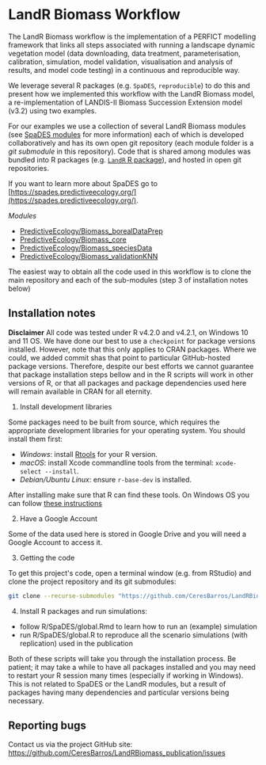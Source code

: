# LandR Biomass Workflow

The LandR Biomass workflow is the implementation of a PERFICT modelling framework that links all steps associated with running a landscape dynamic vegetation model (data downloading, data treatment, parameterisation, calibration, simulation, model validation, visualisation and analysis of results, and model code testing) in a continuous and reproducible way.

We leverage several R packages (e.g. `SpaDES`, `reproducible`) to do this and present how we implemented this workflow with the LandR Biomass model, a re-implementation of LANDIS-II Biomass Succession Extension model (v3.2) using two examples.

For our examples we use a collection of several LandR Biomass modules (see [SpaDES modules](https://spades-core.predictiveecology.org/articles/i-introduction.html) for more information) each of which is developed collaboratively and has its own open git repository (each module folder is a *git submodule* in this repository). Code that is shared among modules was bundled into R packages (e.g. [`LandR` R package](https://github.com/PredictiveEcology/LandR/)), and hosted in open git repositories. 

If you want to learn more about SpaDES go to [https://spades.predictiveecology.org/](https://spades.predictiveecology.org/).

*Modules*
* [PredictiveEcology/Biomass_borealDataPrep](https://github.com/PredictiveEcology/Biomass_borealDataPrep)
* [PredictiveEcology/Biomass_core](https://github.com/PredictiveEcology/Biomass_core)
* [PredictiveEcology/Biomass_speciesData](https://github.com/PredictiveEcology/Biomass_speciesData)
* [PredictiveEcology/Biomass_validationKNN](https://github.com/PredictiveEcology/Biomass_validationKNN)

The easiest way to obtain all the code used in this workflow is to clone the main repository and each of the sub-modules (step 3 of installation notes below)

## Installation notes

**Disclaimer**
All code was tested under R v4.2.0 and v4.2.1, on Windows 10 and 11 OS. We have done our best to use a `checkpoint` for package versions installed. However, note that this only applies to CRAN packages. Where we could, we added commit shas that point to particular GitHub-hosted package versions.
Therefore, despite our best efforts we cannot guarantee that package installation steps bellow and in the R scripts will work in other versions of R, or that all packages and package dependencies used here will remain available in CRAN for all eternity.

1. Install development libraries

Some packages need to be built from source, which requires the appropriate development libraries for your operating system. You should install them first:

* *Windows*: install [Rtools](https://cran.r-project.org/bin/windows/Rtools/) for your R version.
* *macOS*: install Xcode commandline tools from the terminal: `xcode-select --install`.
* *Debian/Ubuntu Linux*: ensure `r-base-dev` is installed.

After installing make sure that R can find these tools. On Windows OS you can follow [these instructions](https://stackoverflow.com/a/71751606/11969696)

2. Have a Google Account

Some of the data used here is stored in Google Drive and you will need a Google Account to access it.

3. Getting the code

To get this project's code, open a terminal window (e.g. from RStudio) and clone the project repository and its git submodules:

```bash
git clone --recurse-submodules "https://github.com/CeresBarros/LandRBiomass_publication" LandRBiomass_publication/
```

4. Install R packages and run simulations:

* follow R/SpaDES/global.Rmd to learn how to run an (example) simulation
* run R/SpaDES/global.R to reproduce all the scenario simulations (with replication) used in the publication

Both of these scripts will take you through the installation process. Be patient; it may take a while to have all packages installed and you may need to restart your R session many times (especially if working in Windows). This is not related to SpaDES or the LandR modules, but a result of packages having many dependencies and particular versions being necessary.

## Reporting bugs

Contact us via the project GitHub site: https://github.com/CeresBarros/LandRBiomass_publication/issues
